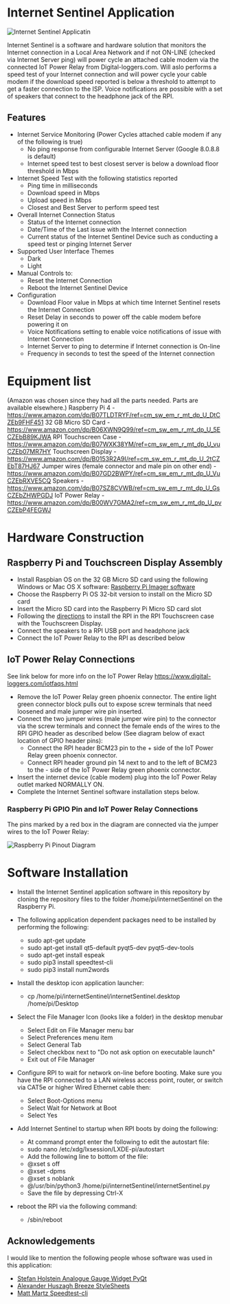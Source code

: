 # Internet Sentinel Application
![Internet Sentinel Applicatin](assets/internet_sentinel_screenshot.png?raw=true "InternetSentinelScreenshot")

Internet Sentinel is a software and hardware solution that monitors the Internet connection in a Local Area Network 
and if not ON-LINE (checked via Internet Server ping) will power cycle an attached cable modem via the connected 
IoT Power Relay from Digital-loggers.com.  Will aslo performs a speed test of your Internet connection and will power 
cycle your cable modem if the download speed reported is below a threshold to attempt to get a faster connection to 
the ISP. Voice notifications are possible with a set of speakers that connect to the headphone jack of the RPI.

## Features
* Internet Service Monitoring (Power Cycles attached cable modem if any of the following is true)
  * No ping response from configurable Internet Server (Google 8.0.8.8 is default)
  * Internet speed test to best closest server is below a download floor threshold in Mbps
* Internet Speed Test with the following statistics reported
  * Ping time in milliseconds
  * Download speed in Mbps
  * Upload speed in Mbps
  * Closest and Best Server to perform speed test
* Overall Internet Connection Status
  * Status of the Internet connection
  * Date/Time of the Last issue with the Internet connection
  * Current status of the Internet Sentinel Device such as conducting a speed test or pinging Internet Server
* Supported User Interface Themes
  * Dark
  * Light
* Manual Controls to:
  * Reset the Internet Connection
  * Reboot the Internet Sentinel Device
* Configuration
  * Download Floor value in Mbps at which time Internet Sentinel resets the Internet Connection
  * Reset Delay in seconds to power off the cable modem before powering it on
  * Voice Notifications setting to enable voice notifications of issue with Internet Connection
  * Internet Server to ping to determine if Internet connection is On-line
  * Frequency in seconds to test the speed of the Internet connection
  
# Equipment list
(Amazon was chosen since they had all the parts needed. Parts are available elsewhere.)
Raspberry Pi 4 - https://www.amazon.com/dp/B07TLDTRYF/ref=cm_sw_em_r_mt_dp_U_DtCZEb9FHF451
32 GB Micro SD Card - https://www.amazon.com/dp/B06XWN9Q99/ref=cm_sw_em_r_mt_dp_U_5ECZEbB89KJWA
RPI Touchscreen Case - https://www.amazon.com/dp/B07WXK38YM/ref=cm_sw_em_r_mt_dp_U_vuCZEb07MR7HY
Touchscreen Display - https://www.amazon.com/dp/B0153R2A9I/ref=cm_sw_em_r_mt_dp_U_2tCZEbT87HJ67
Jumper wires (female connector and male pin on other end) - https://www.amazon.com/dp/B07GD2BWPY/ref=cm_sw_em_r_mt_dp_U_VuCZEbRXVE5CQ
Speakers - https://www.amazon.com/dp/B07SZ8CVWB/ref=cm_sw_em_r_mt_dp_U_GsCZEbZHWPGDJ
IoT Power Relay - https://www.amazon.com/dp/B00WV7GMA2/ref=cm_sw_em_r_mt_dp_U_pvCZEbP4FEGWJ

# Hardware Construction
## Raspberry Pi and Touchscreen Display Assembly
* Install Raspbian OS on the 32 GB Micro SD card using the following Windows or Mac OS X software:
  [Raspberry Pi Imager software](https://www.raspberrypi.org/downloads/)
* Choose the Raspberry Pi OS 32-bit version to install on the Micro SD card
* Insert the Micro SD card into the Raspberry Pi Micro SD card slot
* Following the [directions](https://smarticase.com/pages/smartipi-touch-2-setup-1) to install the RPI in the 
RPI Touchscreen case with the Touchscreen Display.
* Connect the speakers to a RPI USB port and headphone jack
* Connect the IoT Power Relay to the RPI as described below

## IoT Power Relay Connections
See link below for more info on the IoT Power Relay
https://www.digital-loggers.com/iotfaqs.html

* Remove the IoT Power Relay green phoenix connector.  The entire light green connector block pulls out to expose
screw terminals that need loosened and male jumper wire pin inserted. 
* Connect the two jumper wires (male jumper wire pin) to the connector via the screw terminals and connect the female 
ends of the wires to the RPI GPIO header as described below (See diagram below of exact location of GPIO header pins):
  * Connect the RPI header BCM23 pin to the + side of the IoT Power Relay green phoenix connector.
  * Connect RPI header ground pin 14 next to and to the left of BCM23 to the - side of the IoT Power Relay green phoenix
connector.
* Insert the internet device (cable modem) plug into the IoT Power Relay outlet marked NORMALLY ON.
* Complete the Internet Sentinel software installation steps below.

### Raspberry Pi GPIO Pin and IoT Power Relay Connections
The pins marked by a red box in the diagram are connected via the jumper wires to the IoT Power Relay:

![Raspberry Pi Pinout Diagram](assets/raspberrypi_gpio_pinout.png?raw=true "RaspberryPiPinoutDiagram")

# Software Installation
* Install the Internet Sentinel application software in this repository by cloning the repository files to the folder
/home/pi/internetSentinel on the Raspberry Pi.

* The following application dependent packages need to be installed by performing the following:
  * sudo apt-get update
  * sudo apt-get install qt5-default pyqt5-dev pyqt5-dev-tools
  * sudo apt-get install espeak
  * sudo pip3 install speedtest-cli
  * sudo pip3 install num2words

* Install the desktop icon application launcher:
  * cp /home/pi/internetSentinel/internetSentinel.desktop /home/pi/Desktop

* Select the File Manager Icon (looks like a folder) in the desktop menubar
  * Select Edit on File Manager menu bar
  * Select Preferences menu item
  * Select General Tab
  * Select checkbox next to "Do not ask option on executable launch"
  * Exit out of File Manager

* Configure RPI to wait for network on-line before booting.  Make sure you have the RPI connected to a LAN
wireless access point, router, or switch via CAT5e or higher Wired Ethernet cable then:
  * Select Boot-Options menu
  * Select Wait for Network at Boot
  * Select Yes

* Add Internet Sentinel to startup when RPI boots by doing the following:
  * At command prompt enter the following to edit the autostart file:
  * sudo nano /etc/xdg/lxsession/LXDE-pi/autostart
  * Add the following line to bottom of the file:
  * @xset s off
  * @xset -dpms
  * @xset s noblank
  * @/usr/bin/python3 /home/pi/internetSentinel/internetSentinel.py
  * Save the file by depressing Ctrl-X

* reboot the RPI via the following command:
  * /sbin/reboot

## Acknowledgements
I would like to mention the following people whose software was used in this application:
* [Stefan Holstein Analogue Gauge Widget PyQt](https://github.com/StefanHol/AnalogGaugeWidgetPyQt)
* [Alexander Huszagh Breeze StyleSheets](https://github.com/Alexhuszagh/BreezeStyleSheets)
* [Matt Martz Speedtest-cli](https://github.com/sivel/speedtest-cli)

